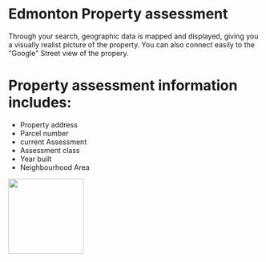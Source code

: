 # Edmonton Property assessment
Through your search, geographic data is mapped and displayed, giving you a visually realist picture of the property. You can also connect easily to the  "Google" Street view of the propery.

# Property assessment information includes:

- Property address
- Parcel number
- current Assessment
- Assessment class
- Year built
- Neighbourhood Area

<a href="https://properties.maharsh.net"><img src="https://cdn.rawgit.com/maharshmellow/550f99fcf7934352e83bb29d85176a04/raw/97e9b2d71bb78961605685ab372c134150c6bd40/demo.svg" width="150px;"/></a>